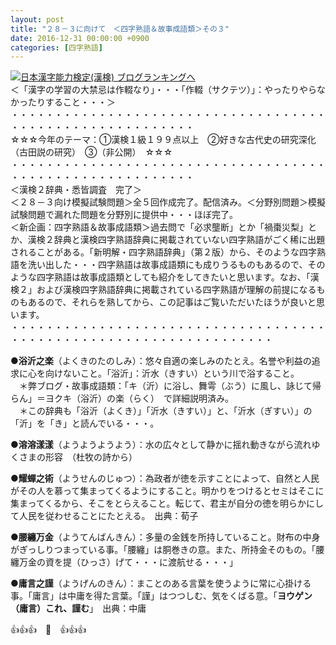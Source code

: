 ```yaml
---
layout: post
title: "２８－３に向けて　＜四字熟語＆故事成語類＞その３"
date: 2016-12-31 00:00:00 +0900
categories: [四字熟語]
---
```


[![](/syuusyuu9701/assets/images/２８－３に向けて-＜四字熟語＆故事成語類＞その３-br_c_3028_1.gif)](http://blog.with2.net/link.php?1659096:3028 "日本漢字能力検定(漢検) ブログランキングへ")[日本漢字能力検定(漢検) ブログランキングへ](http://blog.with2.net/link.php?1659096:3028)  
＜「漢字の学習の大禁忌は作輟なり」・・・「作輟（サクテツ）」：やったりやらなかったりすること・・・＞  
・・・・・・・・・・・・・・・・・・・・・・・・・・・・・・・・・・・・・・・・・・・・・・・・・・・・・・・・・  
☆☆☆今年のテーマ：①漢検１級１９９点以上　②好きな古代史の研究深化（古田説の研究）　③（非公開）　☆☆☆　　  
・・・・・・・・・・・・・・・・・・・・・・・・・・・・・・・・・・・・・・・・・・・・・・・・・・・・・・・・・  
＜漢検２辞典・悉皆調査　完了＞  
＜２８－３向け模擬試験問題＞全５回作成完了。配信済み。＜分野別問題＞模擬試験問題で漏れた問題を分野別に提供中・・・ほぼ完了。  
＜新企画：四字熟語＆故事成語類＞過去問で「必求壟断」とか「禍棗災梨」とか、漢検２辞典と漢検四字熟語辞典に掲載されていない四字熟語がごく稀に出題されることがある。「新明解・四字熟語辞典」（第２版）から、そのような四字熟語を洗い出した・・・四字熟語は故事成語類にも成りうるものもあるので、そのような四字熟語は故事成語類としても紹介をしてきたいと思います。なお、「漢検２」および漢検四字熟語辞典に掲載されている四字熟語が理解の前提になるものもあるので、それらを熟してから、この記事はご覧いただいたほうが良いと思います。  
・・・・・・・・・・・・・・・・・・・・・・・・・・・・・・・・・・・・・・・・・・・・・・・・・・・・・・・・・・・・・・・・・・  
  
●**浴沂之楽**（よくきのたのしみ）：悠々自適の楽しみのたとえ。名誉や利益の追求に心を向けないこと。「浴沂」：沂水（きすい）という川で浴すること。  
　＊弊ブログ・故事成語類：「キ（沂）に浴し、舞雩（ぶう）に風し、詠じて帰らん」＝ヨクキ（浴沂）の楽（らく）　で詳細説明済み。  
　＊この辞典も「浴沂（よくき）」「沂水（きすい）」と、「沂水（ぎすい）」の「沂」を「き」と読んでいる・・・。  
  
●**溶溶漾漾**（ようようようよう）：水の広々として静かに揺れ動きながら流れゆくさまの形容　（杜牧の詩から）  
  
●**耀蟬之術**（ようせんのじゅつ）：為政者が徳を示すことによって、自然と人民がその人を慕って集まってくるようにすること。明かりをつけるとセミはそこに集まってくるから、そこをとらえること。転じて、君主が自分の徳を明らかにして人民を従わせることにたとえる。　出典：荀子  
  
●**腰纏万金**（ようてんばんきん）：多量の金銭を所持していること。財布の中身がぎっしりつまっている事。「腰纏」は胴巻きの意。また、所持金そのもの。「腰纏万金の資を提（ひっさ）げて・・・に渡航せる・・・」  
  
●**庸言之謹**（ようげんのきん）：まことのある言葉を使うように常に心掛ける事。「庸言」は中庸を得た言葉。「謹」はつつしむ、気をくばる意。「**ヨウゲン（庸言）これ、謹む**」　出典：中庸  
  
👍👍👍　🐒　👍👍👍  
  
　